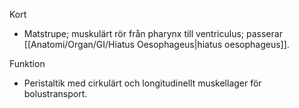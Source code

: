 Kort
- Matstrupe; muskulärt rör från pharynx till ventriculus; passerar [[Anatomi/Organ/GI/Hiatus Oesophageus|hiatus oesophageus]].

Funktion
- Peristaltik med cirkulärt och longitudinellt muskellager för bolustransport.

